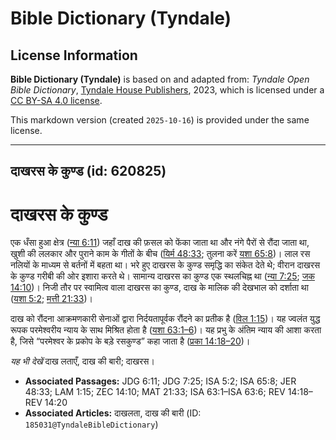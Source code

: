 # Bible Dictionary (Tyndale)

## License Information

**Bible Dictionary (Tyndale)** is based on and adapted from: _Tyndale Open Bible Dictionary_, [Tyndale House Publishers](https://tyndaleopenresources.com/), 2023, which is licensed under a [CC BY-SA 4.0 license](https://creativecommons.org/licenses/by-sa/4.0/legalcode.en).

This markdown version (created `2025-10-16`) is provided under the same license.



--------------------------------

## दाखरस के कुण्ड (id: 620825)

दाखरस के कुण्ड
==============

एक धँसा हुआ क्षेत्र ([न्या 6:11](https://ref.ly/Judg6:11)) जहाँ दाख की फ़सल को फेंका जाता था और नंगे पैरों से रौंदा जाता था, खुशी की ललकार और पुराने काम के गीतों के बीच ([यिर्म 48:33](https://ref.ly/Jer48:33); तुलना करें [यशा 65:8](https://ref.ly/Isa65:8))। लाल रस नलियों के माध्यम से बर्तनों में बहता था। भरे हुए दाखरस के कुण्ड समृद्धि का संकेत देते थे; वीरान दाखरस के कुण्ड गरीबी की ओर इशारा करते थे। सामान्य दाखरस का कुण्ड एक स्थलचिह्न था ([न्या 7:25](https://ref.ly/Judg7:25); [जक 14:10](https://ref.ly/Zech14:10))। निजी तौर पर स्वामित्व वाला दाखरस का कुण्ड, दाख के मालिक की देखभाल को दर्शाता था ([यशा 5:2](https://ref.ly/Isa5:2); [मत्ती 21:33](https://ref.ly/Matt21:33))।

दाख को रौंदना आक्रमणकारी सेनाओं द्वारा निर्दयतापूर्वक रौंदने का प्रतीक है ([विल 1:15](https://ref.ly/Lam1:15))। यह ज्वलंत युद्ध रूपक परमेश्वरीय न्याय के साथ मिश्रित होता है ([यशा 63:1–6](https://ref.ly/Isa63:1-Isa63:6))। यह प्रभु के अंतिम न्याय की आशा करता है, जिसे “परमेश्वर के प्रकोप के बड़े रसकुण्ड” कहा जाता है ([प्रका 14:18–20](https://ref.ly/Rev14:18-Rev14:20))।

*यह भी देखें* दाख लताएँ, दाख की बारी; दाखरस।

* **Associated Passages:** JDG 6:11; JDG 7:25; ISA 5:2; ISA 65:8; JER 48:33; LAM 1:15; ZEC 14:10; MAT 21:33; ISA 63:1–ISA 63:6; REV 14:18–REV 14:20
* **Associated Articles:** दाखलता, दाख की बारी  (ID: `185031@TyndaleBibleDictionary`)

